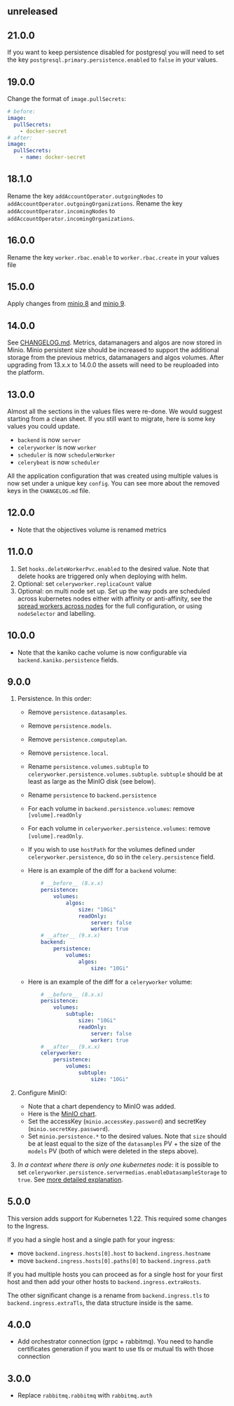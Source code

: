 ## unreleased

## 21.0.0

If you want to keep persistence disabled for postgresql you will need to set the key `postgresql.primary.persistence.enabled` to `false` in your values.

## 19.0.0

Change the format of `image.pullSecrets`:
```yaml
# before:
image:
  pullSecrets:
    - docker-secret
# after:
image:
  pullSecrets:
    - name: docker-secret
```

## 18.1.0

Rename the key `addAccountOperator.outgoingNodes` to `addAccountOperator.outgoingOrganizations`.
Rename the key `addAccountOperator.incomingNodes` to `addAccountOperator.incomingOrganizations`.

## 16.0.0

Rename the key `worker.rbac.enable` to `worker.rbac.create` in your values file

## 15.0.0

Apply changes from [minio 8](https://github.com/bitnami/charts/tree/master/bitnami/minio#to-800) and [minio 9](https://github.com/bitnami/charts/tree/master/bitnami/minio#to-900).

## 14.0.0

See [CHANGELOG.md](./CHANGELOG.md#14.0.0).
Metrics, datamanagers and algos are now stored in Minio.
Minio persistent size should be increased to support the additional storage from the previous metrics, datamanagers and algos volumes.
After upgrading from 13.x.x to 14.0.0 the assets will need to be reuploaded into the platform.

## 13.0.0

Almost all the sections in the values files were re-done.
We would suggest starting from a clean sheet. If you still want to migrate, here is some key values you could update.

- `backend` is now `server`
- `celeryworker` is now `worker`
- `scheduler` is now `schedulerWorker`
- `celerybeat` is now `scheduler`

All the application configuration that was created using multiple values is now set under a unique key `config`. You can see more about the removed keys in the `CHANGELOG.md` file.
## 12.0.0
- Note that the objectives volume is renamed metrics

## 11.0.0

1. Set `hooks.deleteWorkerPvc.enabled` to the desired value. Note that delete hooks are triggered only when deploying with helm.
2. Optional: set `celeryworker.replicaCount` value
3. Optional: on multi node set up. Set up the way pods are scheduled across kubernetes nodes either with affinity or anti-affinity, see the [spread workers across nodes](../../values/spread-workers.yaml) for the full configuration, or using `nodeSelector` and labelling.

## 10.0.0
- Note that the kaniko cache volume is now configurable via `backend.kaniko.persistence` fields.

## 9.0.0

1. Persistence. In this order:
    - Remove `persistence.datasamples`.
    - Remove `persistence.models`.
    - Remove `persistence.computeplan`.
    - Remove `persistence.local`.
    - Rename `persistence.volumes.subtuple` to `celeryworker.persistence.volumes.subtuple`. `subtuple` should be at least as large as the MinIO disk (see below).
    - Rename `persistence` to `backend.persistence`
    - For each volume in `backend.persistence.volumes`: remove `[volume].readOnly`
    - For each volume in `celeryworker.persistence.volumes`: remove `[volume].readOnly`.
    - If you wish to use `hostPath` for the volumes defined under `celeryworker.persistence`, do so in the `celery.persistence` field.

    - Here is an example of the diff for a `backend` volume:
        ```yaml
            # __before__ (8.x.x)
            persistence:
                volumes:
                    algos:
                        size: "10Gi"
                        readOnly:
                            server: false
                            worker: true
            # __after__ (9.x.x)
            backend:
                persistence:
                    volumes:
                        algos:
                            size: "10Gi"
        ```
    - Here is an example of the diff for a `celeryworker` volume:
        ```yaml
            # __before__ (8.x.x)
            persistence:
                volumes:
                    subtuple:
                        size: "10Gi"
                        readOnly:
                            server: false
                            worker: true
            # __after__ (9.x.x)
            celeryworker:
                persistence:
                    volumes:
                        subtuple:
                            size: "10Gi"
        ```

2. Configure MinIO:
    - Note that a chart dependency to MinIO was added.
    - Here is the [MinIO chart](https://github.com/bitnami/charts/tree/master/bitnami/minio#persistence-parameters).
    - Set the accessKey (`minio.accessKey.password`) and secretKey (`minio.secretKey.password`).
    - Set `minio.persistence.*` to the desired values. Note that `size` should be at least equal to the size of the `datasamples` PV + the size of the `models` PV (both of which were deleted in the steps above).

3. _In a context where there is only one kubernetes node_: it is possible to set `celeryworker.persistence.servermedias.enableDatasampleStorage` to `true`. See [more detailed explanation](./README.md#datasample-storage).


## 5.0.0

This version adds support for Kubernetes 1.22. This required some changes to the Ingress.

If you had a single host and a single path for your ingress:
- move `backend.ingress.hosts[0].host` to `backend.ingress.hostname`
- move `backend.ingress.hosts[0].paths[0]` to `backend.ingress.path`

If you had multiple hosts you can proceed as for a single host for your first host and then add your other hosts to `backend.ingress.extraHosts`.

The other significant change is a rename from `backend.ingress.tls` to `backend.ingress.extraTls`, the data structure inside is the same.


## 4.0.0

 - Add orchestrator connection (grpc + rabbitmq). You need to handle certificates generation if you want to use tls or mutual tls with those connection


## 3.0.0

- Replace `rabbitmq.rabbitmq` with `rabbitmq.auth`
